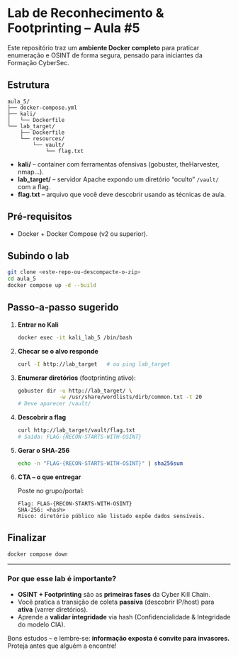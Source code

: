 # Lab de Reconhecimento & Footprinting – Aula #5

Este repositório traz um **ambiente Docker completo** para praticar enumeração
e OSINT de forma segura, pensado para iniciantes da Formação CyberSec.

## Estrutura

```
aula_5/
├── docker-compose.yml
├── kali/
│   └── Dockerfile
└── lab_target/
    ├── Dockerfile
    └── resources/
        └── vault/
            └── flag.txt
```

* **kali/** – container com ferramentas ofensivas (gobuster, theHarvester, nmap…).
* **lab_target/** – servidor Apache expondo um diretório “oculto” `/vault/` com a flag.
* **flag.txt** – arquivo que você deve descobrir usando as técnicas de aula.

## Pré‑requisitos

* Docker + Docker Compose (v2 ou superior).

## Subindo o lab

```bash
git clone <este‑repo-ou-descompacte-o-zip>
cd aula_5
docker compose up -d --build
```

## Passo‑a‑passo sugerido

1. **Entrar no Kali**

   ```bash
   docker exec -it kali_lab_5 /bin/bash
   ```

2. **Checar se o alvo responde**

   ```bash
   curl -I http://lab_target   # ou ping lab_target
   ```

3. **Enumerar diretórios** (footprinting ativo):

   ```bash
   gobuster dir -u http://lab_target/ \
                -w /usr/share/wordlists/dirb/common.txt -t 20
   # Deve aparecer /vault/
   ```

4. **Descobrir a flag**

   ```bash
   curl http://lab_target/vault/flag.txt
   # Saída: FLAG-{RECON-STARTS-WITH-OSINT}
   ```

5. **Gerar o SHA‑256**

   ```bash
   echo -n "FLAG-{RECON-STARTS-WITH-OSINT}" | sha256sum
   ```

6. **CTA – o que entregar**

   Poste no grupo/portal:
   ```
   Flag: FLAG-{RECON-STARTS-WITH-OSINT}
   SHA‑256: <hash>
   Risco: diretório público não listado expõe dados sensíveis.
   ```

## Finalizar

```bash
docker compose down
```

---

### Por que esse lab é importante?

* **OSINT + Footprinting** são as **primeiras fases** da Cyber Kill Chain.
* Você pratica a transição de coleta **passiva** (descobrir IP/host) para **ativa** (varrer diretórios).
* Aprende a **validar integridade** via hash (Confidencialidade & Integridade do modelo CIA).

Bons estudos – e lembre‑se: **informação exposta é convite para invasores.** Proteja antes que alguém a encontre!
